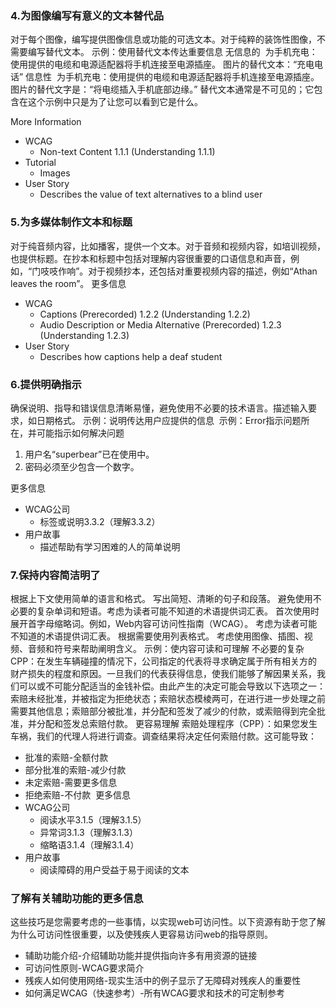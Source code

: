 ### 4.为图像编写有意义的文本替代品
对于每个图像，编写提供图像信息或功能的可选文本。对于纯粹的装饰性图像，不需要编写替代文本。
示例：使用替代文本传达重要信息
无信息的
![]()
为手机充电：使用提供的电缆和电源适配器将手机连接至电源插座。
图片的替代文本：“充电电话”
信息性
![]()
为手机充电：使用提供的电缆和电源适配器将手机连接至电源插座。
图片的替代文字是：“将电缆插入手机底部边缘。”
替代文本通常是不可见的；它包含在这个示例中只是为了让您可以看到它是什么。

More Information
* WCAG
    + Non-text Content 1.1.1 (Understanding 1.1.1)     
* Tutorial
    + Images    
* User Story
    + Describes the value of text alternatives to a blind user
    
### 5.为多媒体制作文本和标题
对于纯音频内容，比如播客，提供一个文本。对于音频和视频内容，如培训视频，也提供标题。在抄本和标题中包括对理解内容很重要的口语信息和声音，例如，“门吱吱作响”。对于视频抄本，还包括对重要视频内容的描述，例如“Athan leaves the room”。
更多信息
* WCAG
    + Captions (Prerecorded) 1.2.2 (Understanding 1.2.2)
    + Audio Description or Media Alternative (Prerecorded) 1.2.3 (Understanding 1.2.3)
* User Story
    + Describes how captions help a deaf student
### 6.提供明确指示
确保说明、指导和错误信息清晰易懂，避免使用不必要的技术语言。描述输入要求，如日期格式。
示例：说明传达用户应提供的信息
![]()
示例：Error指示问题所在，并可能指示如何解决问题
1. 用户名“superbear”已在使用中。
2. 密码必须至少包含一个数字。

更多信息
* WCAG公司
    + 标签或说明3.3.2（理解3.3.2）
* 用户故事
    + 描述帮助有学习困难的人的简单说明
   
### 7.保持内容简洁明了
根据上下文使用简单的语言和格式。
写出简短、清晰的句子和段落。
避免使用不必要的复杂单词和短语。考虑为读者可能不知道的术语提供词汇表。
首次使用时展开首字母缩略词。例如，Web内容可访问性指南（WCAG）。
考虑为读者可能不知道的术语提供词汇表。
根据需要使用列表格式。
考虑使用图像、插图、视频、音频和符号来帮助阐明含义。
示例：使内容可读和可理解
不必要的复杂
CPP：在发生车辆碰撞的情况下，公司指定的代表将寻求确定属于所有相关方的财产损失的程度和原因。一旦我们的代表获得信息，使我们能够了解因果关系，我们可以或不可能分配适当的金钱补偿。由此产生的决定可能会导致以下选项之一：索赔未经批准，并被指定为拒绝状态；索赔状态模棱两可，在进行进一步处理之前需要其他信息；索赔部分被批准，并分配和签发了减少的付款，或索赔得到完全批准，并分配和签发总索赔付款。
更容易理解
索赔处理程序（CPP）：如果您发生车祸，我们的代理人将进行调查。调查结果将决定任何索赔付款。这可能导致：
* 批准的索赔-全额付款
* 部分批准的索赔-减少付款
* 未定索赔-需要更多信息
* 拒绝索赔-不付款
![]()
更多信息
* WCAG公司
    + 阅读水平3.1.5（理解3.1.5）
    + 异常词3.1.3（理解3.1.3）
    + 缩略语3.1.4（理解3.1.4）
* 用户故事
    + 阅读障碍的用户受益于易于阅读的文本
   
### 了解有关辅助功能的更多信息
这些技巧是您需要考虑的一些事情，以实现web可访问性。以下资源有助于您了解为什么可访问性很重要，以及使残疾人更容易访问web的指导原则。
* 辅助功能介绍-介绍辅助功能并提供指向许多有用资源的链接
* 可访问性原则-WCAG要求简介
* 残疾人如何使用网络-现实生活中的例子显示了无障碍对残疾人的重要性
* 如何满足WCAG（快速参考）-所有WCAG要求和技术的可定制参考
